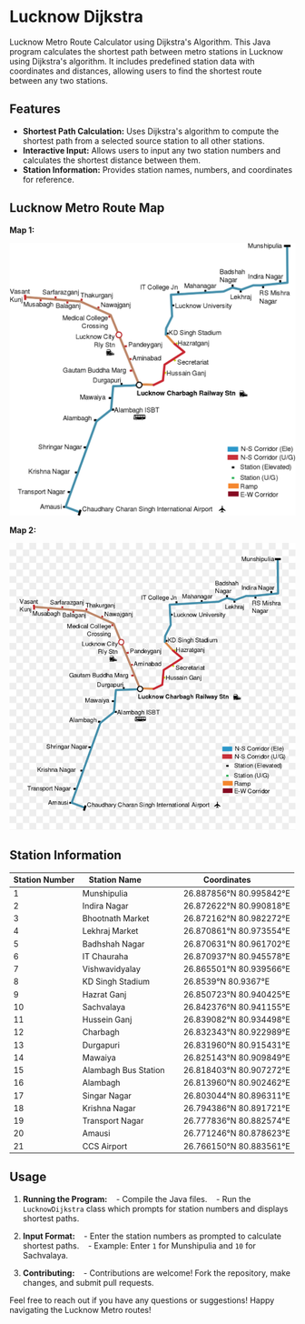 # Lucknow Dijkstra

Lucknow Metro Route Calculator using Dijkstra's Algorithm. This Java program calculates the shortest path between metro stations in Lucknow using Dijkstra's algorithm. It includes predefined station data with coordinates and distances, allowing users to find the shortest route between any two stations.

## Features

- **Shortest Path Calculation:** Uses Dijkstra's algorithm to compute the shortest path from a selected source station to all other stations.
- **Interactive Input:** Allows users to input any two station numbers and calculates the shortest distance between them.
- **Station Information:** Provides station names, numbers, and coordinates for reference.

## Lucknow Metro Route Map

**Map 1:**

![Lucknow Metro Route Map](1200px-Lucknow_Metro_Route_Map_(Tentative).svg.png)

**Map 2:**

![Lucknow Metro Route Map](604-6049952_lucknow-metro-route-map-hd-png-download.png)

## Station Information

| Station Number | Station Name             | Coordinates          |
|----------------|--------------------------|----------------------|
| 1              | Munshipulia              | 26.887856°N 80.995842°E |
| 2              | Indira Nagar             | 26.872622°N 80.990818°E |
| 3              | Bhootnath Market         | 26.872162°N 80.982272°E |
| 4              | Lekhraj Market           | 26.870861°N 80.973554°E |
| 5              | Badhshah Nagar           | 26.870631°N 80.961702°E |
| 6              | IT Chauraha              | 26.870937°N 80.945578°E |
| 7              | Vishwavidyalay           | 26.865501°N 80.939566°E |
| 8              | KD Singh Stadium         | 26.8539°N 80.9367°E     |
| 9              | Hazrat Ganj              | 26.850723°N 80.940425°E |
| 10             | Sachvalaya               | 26.842376°N 80.941155°E |
| 11             | Hussein Ganj             | 26.839082°N 80.934498°E |
| 12             | Charbagh                 | 26.832343°N 80.922989°E |
| 13             | Durgapuri                | 26.831960°N 80.915431°E |
| 14             | Mawaiya                  | 26.825143°N 80.909849°E |
| 15             | Alambagh Bus Station     | 26.818403°N 80.907272°E |
| 16             | Alambagh                 | 26.813960°N 80.902462°E |
| 17             | Singar Nagar             | 26.803044°N 80.896311°E |
| 18             | Krishna Nagar            | 26.794386°N 80.891721°E |
| 19             | Transport Nagar          | 26.777836°N 80.882574°E |
| 20             | Amausi                   | 26.771246°N 80.878623°E |
| 21             | CCS Airport              | 26.766150°N 80.883561°E |

## Usage

1. **Running the Program:**
   - Compile the Java files.
   - Run the `LucknowDijkstra` class which prompts for station numbers and displays shortest paths.

2. **Input Format:**
   - Enter the station numbers as prompted to calculate shortest paths.
   - Example: Enter `1` for Munshipulia and `10` for Sachvalaya.

3. **Contributing:**
   - Contributions are welcome! Fork the repository, make changes, and submit pull requests.

Feel free to reach out if you have any questions or suggestions! Happy navigating the Lucknow Metro routes!
